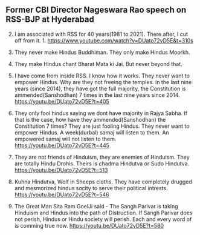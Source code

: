 ## Former CBI Director Nageswara Rao speech on RSS-BJP at Hyderabad

2. I am associated with RSS for 40 years(1981 to 2021). There after, I cut off from it. 1. https://www.youtube.com/watch?v=DUato72vD5E&t=310s

3. They never make Hindus Buddhiman. They only make Hindus Moorkh. 

4. They make Hindus chant Bharat Mata ki Jai. But never beyond that.

5. I have come from inside RSS. I know how it works. They never want to empower Hindus. Why are they not freeing the temples. in the last nine years (since 2014), they have got the full majority, the Constitution is ammended(Sanshodhan) 7 times in the last nine years since 2014. https://youtu.be/DUato72vD5E?t=405

7. They only fool hindus saying we dont have majority in Rajya Sabha. If that is the case, how have they ammended(Sanshodhan) the Constitution 7 times? They are just fooling Hindus. They never want to empower Hindus. A week(durbal) samaj will listen to them. An empowered samaj will not listen to them. https://youtu.be/DUato72vD5E?t=445

8. They are not friends of Hinduism, they are enemies of Hinduism. They are totally Hindu Drohis. Theirs is chadma Hindutva or Sudo Hindutva. https://youtu.be/DUato72vD5E?t=513

9. Kuhna Hindutva, Wolf in Sheeps cloths. They have completely drugged and mesmorized hindus socity to serve their political intrests. https://youtu.be/DUato72vD5E?t=546

10. The Great Man Sita Ram GoelJi said - The Sangh Parivar is taking Hinduism and Hindus into the path of Distruction. If Sangh Parivar does not perish, Hindus or Hindu society will perish. Each and every word of is comming true now. https://youtu.be/DUato72vD5E?t=580